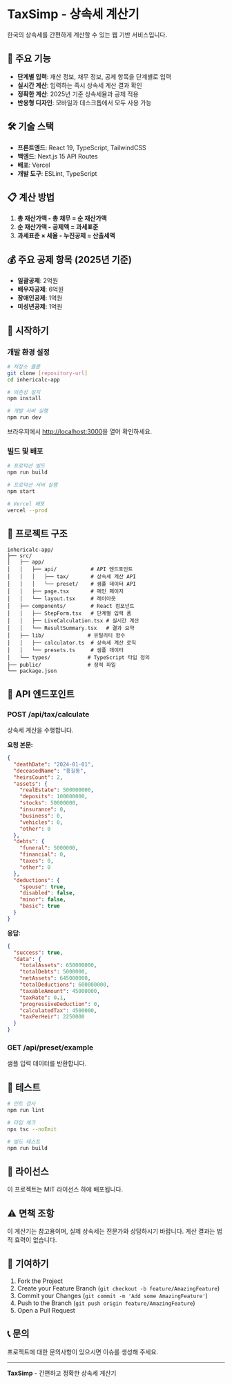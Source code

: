# TaxSimp - 상속세 계산기

한국의 상속세를 간편하게 계산할 수 있는 웹 기반 서비스입니다.

## 🚀 주요 기능

- **단계별 입력**: 재산 정보, 채무 정보, 공제 항목을 단계별로 입력
- **실시간 계산**: 입력하는 즉시 상속세 계산 결과 확인
- **정확한 계산**: 2025년 기준 상속세율과 공제 적용
- **반응형 디자인**: 모바일과 데스크톱에서 모두 사용 가능

## 🛠 기술 스택

- **프론트엔드**: React 19, TypeScript, TailwindCSS
- **백엔드**: Next.js 15 API Routes
- **배포**: Vercel
- **개발 도구**: ESLint, TypeScript

## 📋 계산 방법

1. **총 재산가액 - 총 채무 = 순 재산가액**
2. **순 재산가액 - 공제액 = 과세표준**
3. **과세표준 × 세율 - 누진공제 = 산출세액**

## 💰 주요 공제 항목 (2025년 기준)

- **일괄공제**: 2억원
- **배우자공제**: 6억원
- **장애인공제**: 1억원
- **미성년공제**: 1억원

## 🚀 시작하기

### 개발 환경 설정

```bash
# 저장소 클론
git clone [repository-url]
cd inhericalc-app

# 의존성 설치
npm install

# 개발 서버 실행
npm run dev
```

브라우저에서 [http://localhost:3000](http://localhost:3000)을 열어 확인하세요.

### 빌드 및 배포

```bash
# 프로덕션 빌드
npm run build

# 프로덕션 서버 실행
npm start

# Vercel 배포
vercel --prod
```

## 📁 프로젝트 구조

```
inhericalc-app/
├── src/
│   ├── app/
│   │   ├── api/           # API 엔드포인트
│   │   │   ├── tax/       # 상속세 계산 API
│   │   │   └── preset/    # 샘플 데이터 API
│   │   ├── page.tsx       # 메인 페이지
│   │   └── layout.tsx     # 레이아웃
│   ├── components/        # React 컴포넌트
│   │   ├── StepForm.tsx   # 단계별 입력 폼
│   │   ├── LiveCalculation.tsx # 실시간 계산
│   │   └── ResultSummary.tsx   # 결과 요약
│   ├── lib/              # 유틸리티 함수
│   │   ├── calculator.ts  # 상속세 계산 로직
│   │   └── presets.ts     # 샘플 데이터
│   └── types/            # TypeScript 타입 정의
├── public/               # 정적 파일
└── package.json
```

## 🔧 API 엔드포인트

### POST /api/tax/calculate
상속세 계산을 수행합니다.

**요청 본문:**
```json
{
  "deathDate": "2024-01-01",
  "deceasedName": "홍길동",
  "heirsCount": 2,
  "assets": {
    "realEstate": 500000000,
    "deposits": 100000000,
    "stocks": 50000000,
    "insurance": 0,
    "business": 0,
    "vehicles": 0,
    "other": 0
  },
  "debts": {
    "funeral": 5000000,
    "financial": 0,
    "taxes": 0,
    "other": 0
  },
  "deductions": {
    "spouse": true,
    "disabled": false,
    "minor": false,
    "basic": true
  }
}
```

**응답:**
```json
{
  "success": true,
  "data": {
    "totalAssets": 650000000,
    "totalDebts": 5000000,
    "netAssets": 645000000,
    "totalDeductions": 600000000,
    "taxableAmount": 45000000,
    "taxRate": 0.1,
    "progressiveDeduction": 0,
    "calculatedTax": 4500000,
    "taxPerHeir": 2250000
  }
}
```

### GET /api/preset/example
샘플 입력 데이터를 반환합니다.

## 🧪 테스트

```bash
# 린트 검사
npm run lint

# 타입 체크
npx tsc --noEmit

# 빌드 테스트
npm run build
```

## 📝 라이선스

이 프로젝트는 MIT 라이선스 하에 배포됩니다.

## ⚠️ 면책 조항

이 계산기는 참고용이며, 실제 상속세는 전문가와 상담하시기 바랍니다. 계산 결과는 법적 효력이 없습니다.

## 🤝 기여하기

1. Fork the Project
2. Create your Feature Branch (`git checkout -b feature/AmazingFeature`)
3. Commit your Changes (`git commit -m 'Add some AmazingFeature'`)
4. Push to the Branch (`git push origin feature/AmazingFeature`)
5. Open a Pull Request

## 📞 문의

프로젝트에 대한 문의사항이 있으시면 이슈를 생성해 주세요.

---

**TaxSimp** - 간편하고 정확한 상속세 계산기
